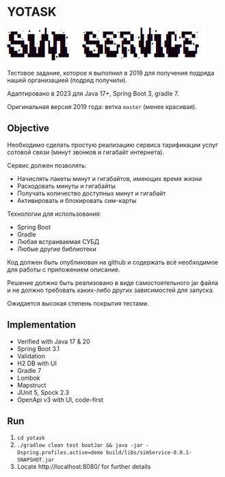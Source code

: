 # YOTASK

![](logo.png)

Тестовое задание, которое я выполнил в 2019 для получения подряда нашей организацией (подряд получили).

Адаптировано в 2023 для Java 17+, Spring Boot 3, gradle 7.

Оригинальная версия 2019 года: ветка `master` (менее красивая).

## Objective

Необходимо сделать простую реализацию сервиса тарификации услуг сотовой связи (минут звонков и гигабайт интернета).

Сервис должен позволять:
- Начислять пакеты минут и гигабайтов, имеющих время жизни
- Расходовать минуты и гигабайты
- Получать количество доступных минут и гигабайт
- Активировать и блокировать сим-карты

Технологии для использования:
- Spring Boot
- Gradle
- Любая встраиваемая СУБД
- Любые другие библиотеки

Код должен быть опубликован на github и содержать всё необходимое для работы с приложением описание.

Решение должно быть реализовано в виде самостоятельного jar файла и не должно требовать каких-либо других зависимостей для запуска.

Ожидается высокая степень покрытия тестами.

## Implementation

- Verified with Java 17 & 20
- Spring Boot 3.1
- Validation
- H2 DB with UI
- Gradle 7
- Lombok
- Mapstruct
- JUnit 5, Spock 2.3
- OpenApi v3 with UI, code-first

## Run

1. `cd yotask`
2. `./gradlew clean test bootJar && java -jar -Dspring.profiles.active=demo build/libs/simService-0.0.1-SNAPSHOT.jar`
3. Locate http://localhost:8080/ for further details
